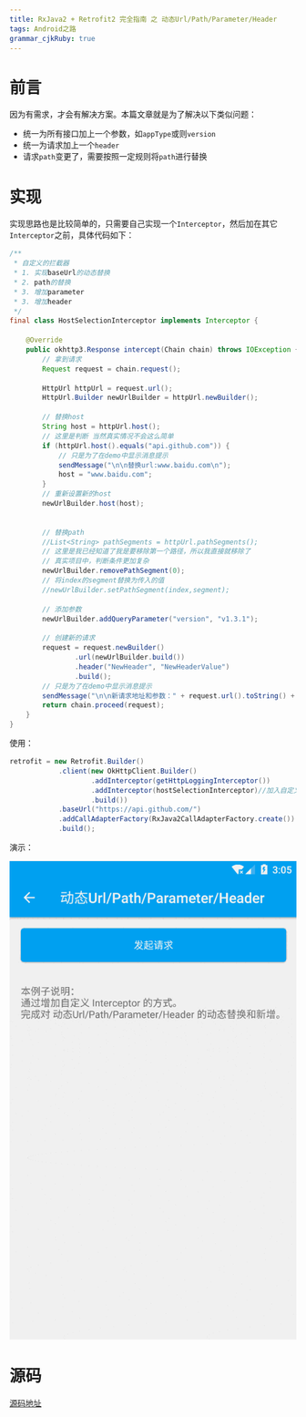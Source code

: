 ```yaml
---
title: RxJava2 + Retrofit2 完全指南 之 动态Url/Path/Parameter/Header
tags: Android之路
grammar_cjkRuby: true
---
```

# 前言
因为有需求，才会有解决方案。本篇文章就是为了解决以下类似问题：

- 统一为所有接口加上一个参数，如`appType`或则`version`
- 统一为请求加上一个`header`
- 请求`path`变更了，需要按照一定规则将`path`进行替换


# 实现
实现思路也是比较简单的，只需要自己实现一个`Interceptor`，然后加在其它`Interceptor`之前，具体代码如下：
```java
/**
 * 自定义的拦截器
 * 1. 实现baseUrl的动态替换
 * 2. path的替换
 * 3. 增加parameter
 * 3. 增加header
 */
final class HostSelectionInterceptor implements Interceptor {

	@Override
	public okhttp3.Response intercept(Chain chain) throws IOException {
		// 拿到请求
		Request request = chain.request();

		HttpUrl httpUrl = request.url();
		HttpUrl.Builder newUrlBuilder = httpUrl.newBuilder();

		// 替换host
		String host = httpUrl.host();
		// 这里是判断 当然真实情况不会这么简单
		if (httpUrl.host().equals("api.github.com")) {
			// 只是为了在demo中显示消息提示
			sendMessage("\n\n替换url:www.baidu.com\n");
			host = "www.baidu.com";
		}
		// 重新设置新的host
		newUrlBuilder.host(host);


		// 替换path
		//List<String> pathSegments = httpUrl.pathSegments();
		// 这里是我已经知道了我是要移除第一个路径，所以我直接就移除了
		// 真实项目中，判断条件更加复杂
		newUrlBuilder.removePathSegment(0);
		// 将index的segment替换为传入的值
		//newUrlBuilder.setPathSegment(index,segment);

		// 添加参数
		newUrlBuilder.addQueryParameter("version", "v1.3.1");

		// 创建新的请求
		request = request.newBuilder()
				.url(newUrlBuilder.build())
				.header("NewHeader", "NewHeaderValue")
				.build();
		// 只是为了在demo中显示消息提示
		sendMessage("\n\n新请求地址和参数：" + request.url().toString() + "\n");
		return chain.proceed(request);
	}
}
```
使用：
```java
retrofit = new Retrofit.Builder()
			.client(new OkHttpClient.Builder()
					.addInterceptor(getHttpLoggingInterceptor())
					.addInterceptor(hostSelectionInterceptor)//加入自定义的拦截器
					.build())
			.baseUrl("https://api.github.com/")
			.addCallAdapterFactory(RxJava2CallAdapterFactory.create())
			.build();
```

演示：

![演示](/image/动态Url-Path-Parameter-Header.gif)
# 源码
[源码地址](https://github.com/aohanyao/RetrofitWiki/blob/master/app/src/main/java/com/jc/retrofit/wiki/advanced/sample/view/activity/DynamicBaseUrlActivity.java)